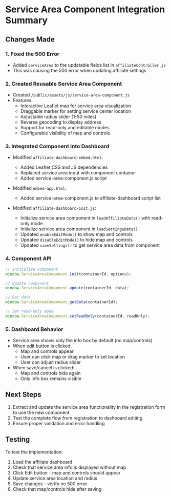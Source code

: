 # Service Area Component Integration Summary

## Changes Made

### 1. Fixed the 500 Error
- Added `serviceArea` to the updatable fields list in `affiliateController.js`
- This was causing the 500 error when updating affiliate settings

### 2. Created Reusable Service Area Component
- Created `/public/assets/js/service-area-component.js`
- Features:
  - Interactive Leaflet map for service area visualization
  - Draggable marker for setting service center location
  - Adjustable radius slider (1-50 miles)
  - Reverse geocoding to display address
  - Support for read-only and editable modes
  - Configurable visibility of map and controls

### 3. Integrated Component into Dashboard
- Modified `affiliate-dashboard-embed.html`:
  - Added Leaflet CSS and JS dependencies
  - Replaced service area input with component container
  - Added service-area-component.js script

- Modified `embed-app.html`:
  - Added service-area-component.js to affiliate-dashboard script list

- Modified `affiliate-dashboard-init.js`:
  - Initialize service area component in `loadAffiliateData()` with read-only mode
  - Initialize service area component in `loadSettingsData()`
  - Updated `enableEditMode()` to show map and controls
  - Updated `disableEditMode()` to hide map and controls
  - Updated `saveSettings()` to get service area data from component

### 4. Component API
```javascript
// Initialize component
window.ServiceAreaComponent.init(containerId, options);

// Update component
window.ServiceAreaComponent.update(containerId, data);

// Get data
window.ServiceAreaComponent.getData(containerId);

// Set read-only mode
window.ServiceAreaComponent.setReadOnly(containerId, readOnly);
```

### 5. Dashboard Behavior
- Service area shows only the info box by default (no map/controls)
- When edit button is clicked:
  - Map and controls appear
  - User can click map or drag marker to set location
  - User can adjust radius slider
- When save/cancel is clicked:
  - Map and controls hide again
  - Only info box remains visible

## Next Steps
1. Extract and update the service area functionality in the registration form to use the new component
2. Test the complete flow from registration to dashboard editing
3. Ensure proper validation and error handling

## Testing
To test the implementation:
1. Load the affiliate dashboard
2. Check that service area info is displayed without map
3. Click Edit button - map and controls should appear
4. Update service area location and radius
5. Save changes - verify no 500 error
6. Check that map/controls hide after saving